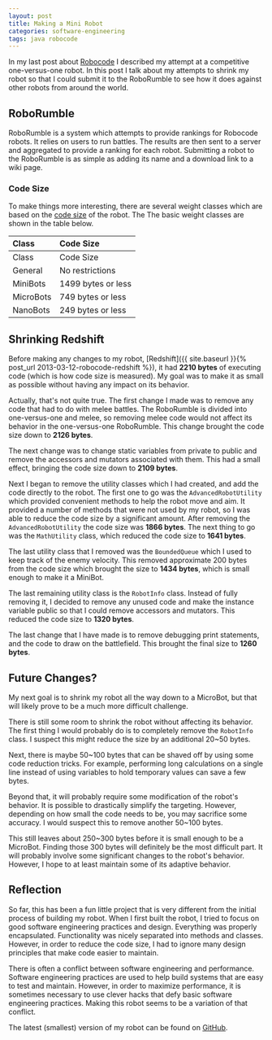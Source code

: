 ```yaml
---
layout: post
title: Making a Mini Robot
categories: software-engineering
tags: java robocode
---
```

In my last post about [Robocode](/posts/tag/robocode) I described my attempt at a competitive one-versus-one robot. In this post I talk about my attempts to shrink my robot so that I could submit it to the <a>RoboRumble</a> to see how it does against other robots from around the world.

## RoboRumble
RoboRumble is a system which attempts to provide rankings for Robocode robots. It relies on users to run battles. The results are then sent to a server and aggregated to provide a ranking for each robot. Submitting a robot to the RoboRumble is as simple as adding its name and a download link to a wiki page.

### Code Size
To make things more interesting, there are several weight classes which are based on the [code size](http://robowiki.net/wiki/Code_Size) of the robot. The The basic weight classes are shown in the table below.

| Class | Code Size |
|:------|:----------|
| Class | Code Size |
| General | No restrictions |
| MiniBots | 1499 bytes or less |
| MicroBots | 749 bytes or less |
| NanoBots | 249 bytes or less |

## Shrinking Redshift
Before making any changes to my robot, [Redshift]({{ site.baseurl }}{% post_url 2013-03-12-robocode-redshift %}), it had **2210 bytes** of executing code (which is how code size is measured). My goal was to make it as small as possible without having any impact on its behavior.

Actually, that's not quite true. The first change I made was to remove any code that had to do with melee battles. The RoboRumble is divided into one-versus-one and melee, so removing melee code would not affect its behavior in the one-versus-one RoboRumble. This change brought the code size down to **2126 bytes**.

The next change was to change static variables from private to public and remove the accessors and mutators associated with them. This had a small effect, bringing the code size down to **2109 bytes**.

Next I began to remove the utility classes which I had created, and add the code directly to the robot. The first one to go was the `AdvancedRobotUtility` which provided convenient methods to help the robot move and aim. It provided a number of methods that were not used by my robot, so I was able to reduce the code size by a significant amount. After removing the `AdvancedRobotUtility` the code size was **1866 bytes**. The next thing to go was the `MathUtility` class, which reduced the code size to **1641 bytes**.

The last utility class that I removed was the `BoundedQueue` which I used to keep track of the enemy velocity. This removed approximate 200 bytes from the code size which brought the size to **1434 bytes**, which is small enough to make it a MiniBot.

The last remaining utility class is the `RobotInfo` class. Instead of fully removing it, I decided to remove any unused code and make the instance variable public so that I could remove accessors and mutators. This reduced the code size to **1320 bytes**.

The last change that I have made is to remove debugging print statements, and the code to draw on the battlefield. This brought the final size to **1260 bytes**.

## Future Changes?
My next goal is to shrink my robot all the way down to a MicroBot, but that will likely prove to be a much more difficult challenge.

There is still some room to shrink the robot without affecting its behavior. The first thing I would probably do is to completely remove the `RobotInfo` class. I suspect this might reduce the size by an additional 20~50 bytes.

Next, there is maybe 50~100 bytes that can be shaved off by using some code reduction tricks. For example, performing long calculations on a single line instead of using variables to hold temporary values can save a few bytes.

Beyond that, it will probably require some modification of the robot's behavior. It is possible to drastically simplify the targeting. However, depending on how small the code needs to be, you may sacrifice some accuracy. I would suspect this to remove another 50~100 bytes.

This still leaves about 250~300 bytes before it is small enough to be a MicroBot. Finding those 300 bytes will definitely be the most difficult part. It will probably involve some significant changes to the robot's behavior. However, I hope to at least maintain some of its adaptive behavior.

## Reflection
So far, this has been a fun little project that is very different from the initial process of building my robot. When I first built the robot, I tried to focus on good software engineering practices and design. Everything was properly encapsulated. Functionality was nicely separated into methods and classes. However, in order to reduce the code size, I had to ignore many design principles that make code easier to maintain.

There is often a conflict between software engineering and performance. Software engineering practices are used to help build systems that are easy to test and maintain. However, in order to maximize performance, it is sometimes necessary to use clever hacks that defy basic software engineering practices. Making this robot seems to be a variation of that conflict.

The latest (smallest) version of my robot can be found on [GitHub](https://github.com/ttaomae/robocode-tkt-redshift/tree/codesize).

